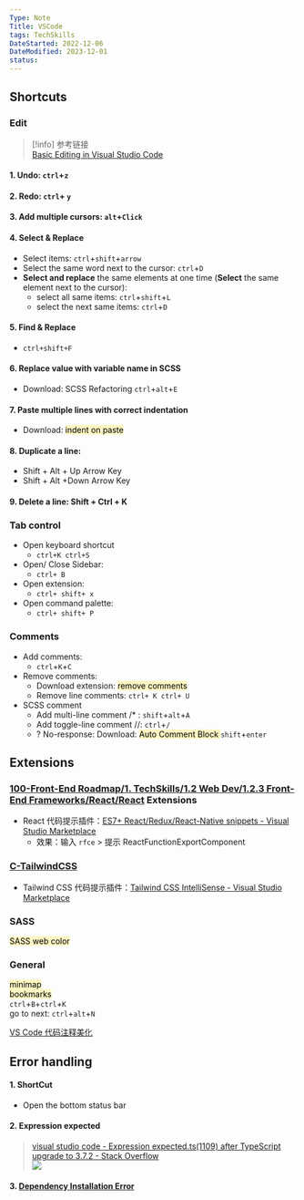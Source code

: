 ```yaml
---
Type: Note
Title: VSCode
tags: TechSkills
DateStarted: 2022-12-06
DateModified: 2023-12-01
status: 
---
```


## Shortcuts

### Edit

> [!info] 参考链接  
> [Basic Editing in Visual Studio Code](https://code.visualstudio.com/docs/editor/codebasics#_find-and-replace)

#### 1. Undo: `ctrl`+`z`

#### 2. Redo: `ctrl`+ `y`

#### 3. Add multiple cursors: `alt`+`Click`

#### 4. Select & Replace

- Select items: `ctrl`+`shift`+`arrow`
- Select the same word next to the cursor: `ctrl`+`D`
- **Select and replace** the same elements at one time (**Select** the same element next to the cursor):
  - select all same items: `ctrl`+`shift`+`L`
  - select the next same items: `ctrl`+`D`

#### 5. Find & Replace

- `ctrl+shift+F`

#### 6. Replace value with variable name in SCSS

- Download: SCSS Refactoring `ctrl`+`alt`+`E`

#### 7. Paste multiple lines with correct indentation

- Download: <mark style="background: #FFF3A3A6;">indent on paste</mark>

#### 8. Duplicate a line:

- Shift + Alt + Up Arrow Key
- Shift + Alt +Down Arrow Key

#### 9. Delete a line: Shift + Ctrl + K

### Tab control

- Open keyboard shortcut
  - `ctrl+K ctrl+S`
- Open/ Close Sidebar:
  - `ctrl+ B`
- Open extension:
  - `ctrl+ shift+ x`
- Open command palette:
  - `ctrl+ shift+ P`

### Comments

- Add comments:
  - `ctrl`+`K`+`C`
- Remove comments:
  - Download extension: <mark style="background: #FFF3A3A6;">remove comments</mark>
  - Remove line comments: `ctrl+ K ctrl+ U`
- SCSS comment
  - Add multi-line comment /\* : `shift`+`alt`+`A`
  - Add toggle-line comment //: `ctrl`+`/`
  - ? No-response: Download: <mark style="background: #FFF3A3A6;">Auto Comment Block </mark>`shift`+`enter`

## Extensions

### [100-Front-End Roadmap/1. TechSkills/1.2 Web Dev/1.2.3 Front-End Frameworks/React/React](100-Front-End%20Roadmap/1.%20TechSkills/1.2%20Web%20Dev/1.2.3%20Front-End%20Frameworks/React/React) Extensions

- React 代码提示插件：[ES7+ React/Redux/React-Native snippets - Visual Studio Marketplace](https://marketplace.visualstudio.com/items?itemName=dsznajder.es7-react-js-snippets)
  - 效果：输入 `rfce` > 提示 ReactFunctionExportComponent

### [C-TailwindCSS](C-TailwindCSS)

- Tailwind CSS 代码提示插件：[Tailwind CSS IntelliSense - Visual Studio Marketplace](https://marketplace.visualstudio.com/items?itemName=bradlc.vscode-tailwindcss)

### SASS

<mark style="background: #FFF3A3A6;">SASS web color</mark>

### General

<mark style="background: #FFF3A3A6;">minimap</mark>  
<mark style="background: #FFF3A3A6;">bookmarks</mark>  
 `ctrl`+`B`+`ctrl`+`K`  
 go to next: `ctrl`+`alt`+`N`

[VS Code 代码注释美化](VS%20Code%20代码注释美化.md)

## Error handling

#### 1. ShortCut

- Open the bottom status bar

#### 2. Expression expected

> [visual studio code - Expression expected.ts(1109) after TypeScript upgrade to 3.7.2 - Stack Overflow](https://stackoverflow.com/questions/58820889/expression-expected-ts1109-after-typescript-upgrade-to-3-7-2)  
> ![](zz-assets/Pasted%20image%2020221206124519.png)

#### 3. [Dependency Installation Error](Dependency%20Installation%20Error.md)
